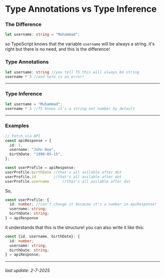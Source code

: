 # Type Annotations vs Type Inference
### The Difference
```ts
let username: string = "Muhammad";
```
so TypeScript knows that the variable `username` will be always a string. it's right but there is no need, and this is the difference!
### Type Annotations
```ts
let username: string //you tell TS this will always be string
username * 3 //and here is an error!
```
***
### Type Inference
```ts
let username = "Muhammad";
username * 3 //TS knows it's a string not number by default
```
***
### Examples
```ts
// Fetch via API
const apiResponse = {
  id: 1,
  username: "John Doe",
  birthDate: "1990-05-15",
};

const userProfile = apiResponse;
userProfile.birthDate //that's all avilable after dot
userProfile.id        //that's all avilable after dot
userProfile.username      //that's all avilable after dot
```
So,
```ts
const userProfile: {
  id: number; //can't change it because it's a number in apiResponse!
  username: string;
  birthDate: string;
} = apiResponse
```
it understands that this is the structure! you can also write it like this:
```ts
const {id, username, birthDate}: {
  id: number;
  username: string;
  birthDate: string;
} = apiResponse;
```
***
###### last update: 2-7-2025